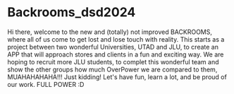 # Backrooms_dsd2024
Hi there, welcome to the new and (totally) not improved BACKROOMS, where all of us come to get lost and lose touch with reality.
This starts as a project between two wonderful Universities, UTAD and JLU, to create an APP that will approach stores and clients in a fun and exciting way.
We are hoping to recruit more JLU students, to complet this wonderful team and show the other groups how much OverPower we are compared to them, MUAHAHAHAHA!!!
Just kidding! Let's have fun, learn a lot, and be proud of our work. FULL POWER :D
